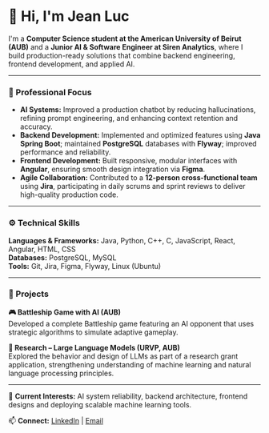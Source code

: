 # 👋 Hi, I'm Jean Luc

I'm a **Computer Science student at the American University of Beirut (AUB)** and a **Junior AI & Software Engineer at Siren Analytics**, where I build production-ready solutions that combine backend engineering, frontend development, and applied AI.

---

### 💼 Professional Focus
- **AI Systems:** Improved a production chatbot by reducing hallucinations, refining prompt engineering, and enhancing context retention and accuracy.  
- **Backend Development:** Implemented and optimized features using **Java Spring Boot**; maintained **PostgreSQL** databases with **Flyway**; improved performance and reliability.  
- **Frontend Development:** Built responsive, modular interfaces with **Angular**, ensuring smooth design integration via **Figma**.  
- **Agile Collaboration:** Contributed to a **12-person cross-functional team** using **Jira**, participating in daily scrums and sprint reviews to deliver high-quality production code.

---

### ⚙️ Technical Skills
**Languages & Frameworks:** Java, Python, C++, C, JavaScript, React, Angular, HTML, CSS  
**Databases:** PostgreSQL, MySQL  
**Tools:** Git, Jira, Figma, Flyway, Linux (Ubuntu)  

---

### 🚀 Projects
**🎮 Battleship Game with AI (AUB)**  
Developed a complete Battleship game featuring an AI opponent that uses strategic algorithms to simulate adaptive gameplay.

**📖 Research – Large Language Models (URVP, AUB)**  
Explored the behavior and design of LLMs as part of a research grant application, strengthening understanding of machine learning and natural language processing principles.

---

🧠 **Current Interests:** AI system reliability, backend architecture, frontend designs and deploying scalable machine learning tools.

📫 **Connect:** [LinkedIn](https://linkedin.com/in/jean-luc-kiami) | [Email](mailto:jeanluc.kiami@gmail.com)
